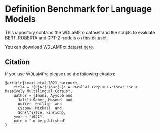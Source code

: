 # Definition Benchmark for Language Models

This rapository contains the WDLaMPro dataset and the scripts to evaluate BERT, ROBERTA and GPT-2 models on this dataset.

You can download WDLAMPro dataset [here](https://www.dropbox.com/s/0fgqsj8w1dlx9qc/WDNLAMPro.json?dl=0).

## Citation

If you use WDLaMPro please use the following citation:

```
@article{imani-etal-2021-parcoure,
    title = "{P}ar{C}our{E}: A Parallel Corpus Explorer for a Massively Multilingual Corpus",
    author = {Imani, Ayyoob and 
      Jalili Sabet, Masoud  and
      Dufter, Philipp  and
      Cysouw, Michael  and
      Sch{\"u}tze, Hinrich},
    year = "2021",
    note = "to be published"
}
```
